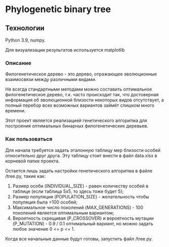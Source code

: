 # Phylogenetic binary tree
 
## Технологии
Python 3.9, numpy. 

Для визуализации результатов используется matplotlib


### Описание


Филогенетическое дерево - это дерево, отражающее эволюционные взаимосвязи
между различными видами.

Не всегда стандартными методами можно составить оптимальное филогенетическое дерево, т.к.
часто происходит так, что достоверная информация об эволюционной близости
некоторых видов отсутствует, а полный перебор всех возможных вариантов займёт слишком много
времени.

Этот проект является реализацией генетического алгоритма для 
построения оптимальных бинарных филогенетических деревьев.


### Как пользоваться

Для начала требуется задать эталонную таблицу мер близости особей относительно друг друга.
Эту таблицу стоит внести в файл data.xlsx в корневой папке проекта.

Остается лишь задать настройки генетического алгоритма в файле /tree.py, такие как:

1. Размер особи (INDIVIDUAL_SIZE) - равен количеству особей в таблице
(если таблица 5х5, то здесь тоже будет 5);
2. Размер популяции (POPULATION_SIZE) - желательность чтобы популяция была >100 особей;
3. Максимальное число поколений (MAX_GENERATIONS) - 100 поколений является оптимальным вариантом;
4. Вероятность скрещивая (P_CROSSOVER) и вероятность мутации (P_MUTATION) - 0.9 / 0.1 оптимальный
вариант, но можно задать любое значение 0 <= p <= 1. 

Когда все начальные данные будут готовы, запустить файл /tree.py. 
